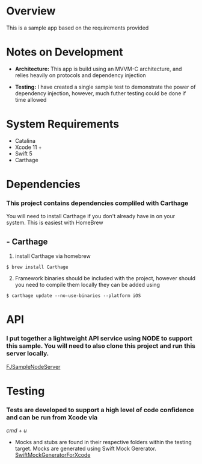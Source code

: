 # Overview

This is a sample app based on the requirements provided

# Notes on Development
* **Architecture:**   This app is build using an MVVM-C architecture, and relies heavily on protocols and dependency injection

* **Testing:**   I have created a single sample test to demonstrate the power of dependency injection, however, much futher testing could be done if time allowed

# System Requirements
* Catalina
* Xcode 11 +
* Swift 5
* Carthage

# Dependencies
### This project contains dependencies compliled with Carthage
You will need to install Carthage if you don't already have in on your system. This is easiest with HomeBrew

## - Carthage
1. install Carthage via homebrew
```
$ brew install Carthage
```

2. Framework binaries should be included with the project, however should you need to compile them locally they can be added using
```
$ carthage update --no-use-binaries --platform iOS
```

# API
### I put together a lightweight API service using NODE to support this sample. You will need to also clone this project and run this server locally.
[FJSampleNodeServer](https://github.com/coreyd303/FJSampleNodeServer)

# Testing
### Tests are developed to support a high level of code confidence and can be run from Xcode via
_cmd + u_

* Mocks and stubs are found in their respective folders within the testing target. Mocks are generated using Swift Mock Gererator.
[SwiftMockGeneratorForXcode](https://github.com/seanhenry/SwiftMockGeneratorForXcode)